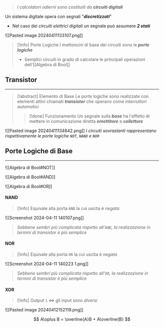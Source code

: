 >*I calcolatori odierni sono costituiti da* ***circuiti digitali***

Un sistema digitale opera con segnali "***discretizzati***" 
- Nel caso dei *circuiti elettrici digitali* un segnale può assumere ***2 stati***

![[Pasted image 20240411133107.png]]

>[!info] Porte Logiche
>I *mattoncini* di base dei circuiti sono le ***porte logiche***
>- Semplici circuiti in grado di calcolare le principali operazioni dell'[[Algebra di Bool]]
## Transistor
---
>[!abstract] Elemento di Base
>Le porte logiche sono realizzate con elementi attivi chiamati ***transistor*** che operano come *interruttori automatici*
>>[!done] Funzionamento
>>Un segnale sulla ***base*** ha l'effetto di mettere in comunicazione diretta ***emettitore*** e ***collettore***

![[Pasted image 20240411134842.png]]
*I circuiti sovrastanti rappresentano rispettivamente le porte logiche `NOT`, `NAND` e `NOR`*

## Porte Logiche di Base
---
![[Algebra di Bool#NOT]]

![[Algebra di Bool#AND]]

![[Algebra di Bool#OR]]

#### NAND
>[!info] Equivale alla porta `AND` la cui uscita è *negata*

![[Screenshot 2024-04-11 140107.png]]
>*Sebbene sembri più complicata rispetto all'`AND`, la realizzazione in termini di transistor è più semplice*
#### NOR
>[!info] Equivale alla porta `OR` la cui uscita è *negata*

![[Screenshot 2024-04-11 140223 1.png]]
>*Sebbene sembri più complicata rispetto all'`OR`, la realizzazione in termini di transistor è più semplice*

#### XOR
>[!info] Output `1` $\iff$ gli input sono *diversi*


![[Pasted image 20240412152119.png]]

$$
A\oplus B = \overline{A}B + A\overline{B}
$$
